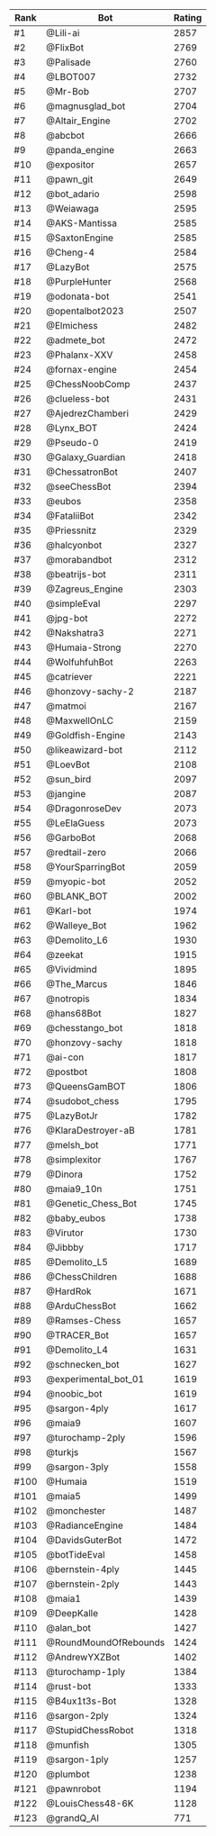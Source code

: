 Rank|Bot|Rating
---|---|---
#1|@Lili-ai|2857
#2|@FlixBot|2769
#3|@Palisade|2760
#4|@LBOT007|2732
#5|@Mr-Bob|2707
#6|@magnusglad_bot|2704
#7|@Altair_Engine|2702
#8|@abcbot|2666
#9|@panda_engine|2663
#10|@expositor|2657
#11|@pawn_git|2649
#12|@bot_adario|2598
#13|@Weiawaga|2595
#14|@AKS-Mantissa|2585
#15|@SaxtonEngine|2585
#16|@Cheng-4|2584
#17|@LazyBot|2575
#18|@PurpleHunter|2568
#19|@odonata-bot|2541
#20|@opentalbot2023|2507
#21|@Elmichess|2482
#22|@admete_bot|2472
#23|@Phalanx-XXV|2458
#24|@fornax-engine|2454
#25|@ChessNoobComp|2437
#26|@clueless-bot|2431
#27|@AjedrezChamberi|2429
#28|@Lynx_BOT|2424
#29|@Pseudo-0|2419
#30|@Galaxy_Guardian|2418
#31|@ChessatronBot|2407
#32|@seeChessBot|2394
#33|@eubos|2358
#34|@FataliiBot|2342
#35|@Priessnitz|2329
#36|@halcyonbot|2327
#37|@morabandbot|2312
#38|@beatrijs-bot|2311
#39|@Zagreus_Engine|2303
#40|@simpleEval|2297
#41|@jpg-bot|2272
#42|@Nakshatra3|2271
#43|@Humaia-Strong|2270
#44|@WolfuhfuhBot|2263
#45|@catriever|2221
#46|@honzovy-sachy-2|2187
#47|@matmoi|2167
#48|@MaxwellOnLC|2159
#49|@Goldfish-Engine|2143
#50|@likeawizard-bot|2112
#51|@LoevBot|2108
#52|@sun_bird|2097
#53|@jangine|2087
#54|@DragonroseDev|2073
#55|@LeElaGuess|2073
#56|@GarboBot|2068
#57|@redtail-zero|2066
#58|@YourSparringBot|2059
#59|@myopic-bot|2052
#60|@BLANK_BOT|2002
#61|@Karl-bot|1974
#62|@Walleye_Bot|1962
#63|@Demolito_L6|1930
#64|@zeekat|1915
#65|@Vividmind|1895
#66|@The_Marcus|1846
#67|@notropis|1834
#68|@hans68Bot|1827
#69|@chesstango_bot|1818
#70|@honzovy-sachy|1818
#71|@ai-con|1817
#72|@postbot|1808
#73|@QueensGamBOT|1806
#74|@sudobot_chess|1795
#75|@LazyBotJr|1782
#76|@KlaraDestroyer-aB|1781
#77|@melsh_bot|1771
#78|@simplexitor|1767
#79|@Dinora|1752
#80|@maia9_10n|1751
#81|@Genetic_Chess_Bot|1745
#82|@baby_eubos|1738
#83|@Virutor|1730
#84|@Jibbby|1717
#85|@Demolito_L5|1689
#86|@ChessChildren|1688
#87|@HardRok|1671
#88|@ArduChessBot|1662
#89|@Ramses-Chess|1657
#90|@TRACER_Bot|1657
#91|@Demolito_L4|1631
#92|@schnecken_bot|1627
#93|@experimental_bot_01|1619
#94|@noobic_bot|1619
#95|@sargon-4ply|1617
#96|@maia9|1607
#97|@turochamp-2ply|1596
#98|@turkjs|1567
#99|@sargon-3ply|1558
#100|@Humaia|1519
#101|@maia5|1499
#102|@monchester|1487
#103|@RadianceEngine|1484
#104|@DavidsGuterBot|1472
#105|@botTideEval|1458
#106|@bernstein-4ply|1445
#107|@bernstein-2ply|1443
#108|@maia1|1439
#109|@DeepKalle|1428
#110|@alan_bot|1427
#111|@RoundMoundOfRebounds|1424
#112|@AndrewYXZBot|1402
#113|@turochamp-1ply|1384
#114|@rust-bot|1333
#115|@B4ux1t3s-Bot|1328
#116|@sargon-2ply|1324
#117|@StupidChessRobot|1318
#118|@munfish|1305
#119|@sargon-1ply|1257
#120|@plumbot|1238
#121|@pawnrobot|1194
#122|@LouisChess48-6K|1128
#123|@grandQ_AI|771

